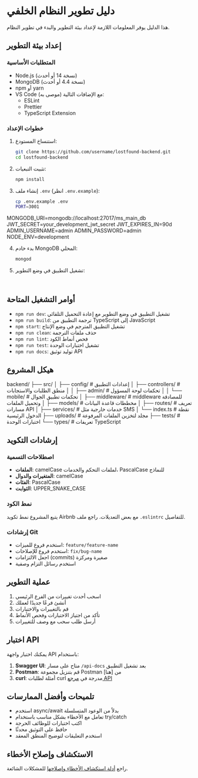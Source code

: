 # دليل تطوير النظام الخلفي

هذا الدليل يوفر المعلومات اللازمة لإعداد بيئة التطوير والبدء في تطوير النظام.

## إعداد بيئة التطوير

### المتطلبات الأساسية

- Node.js (نسخة 14 أو أحدث)
- MongoDB (نسخة 4.4 أو أحدث)
- npm أو yarn
- VS Code (موصى به) مع الإضافات التالية:
  - ESLint
  - Prettier
  - TypeScript Extension

### خطوات الإعداد

1. استنساخ المستودع:
   ```bash
   git clone https://github.com/username/lostfound-backend.git
   cd lostfound-backend
   ```

2. تثبيت التبعيات:
   ```bash
   npm install
   ```

3. إنشاء ملف `.env` (انظر `.env.example`):
   ```bash
   cp .env.example .env
   PORT=3001
MONGODB_URI=mongodb://localhost:27017/ms_main_db
JWT_SECRET=your_development_jwt_secret
JWT_EXPIRES_IN=90d
ADMIN_USERNAME=admin
ADMIN_PASSWORD=admin
NODE_ENV=development

4. بدء خادم MongoDB المحلي:
   ```bash
   mongod
   ```


5. تشغيل التطبيق في وضع التطوير:

   ```bash
    
## أوامر التشغيل المتاحة

- `npm run dev`: تشغيل التطبيق في وضع التطوير مع إعادة التحميل التلقائي
- `npm run build`: ترجمة التطبيق من TypeScript إلى JavaScript
- `npm start`: تشغيل التطبيق المترجم في وضع الإنتاج
- `npm run clean`: حذف ملفات الترجمة
- `npm run lint`: فحص أنماط الكود
- `npm run test`: تشغيل اختبارات الوحدة
- `npm run docs`: توليد توثيق API

## هيكل المشروع
backend/
├── src/
│ ├── config/ # إعدادات التطبيق
│ ├── controllers/ # منطق الطلبات والاستجابات
│ │ ├── admin/ # تحكمات لوحة المسؤول
│ │ └── mobile/ # تحكمات تطبيق الجوال
│ ├── middleware/ # middleware للمصادقة وتحميل الملفات
│ ├── models/ # مخططات قاعدة البيانات
│ ├── routes/ # تعريف مسارات API
│ ├── services/ # خدمات خارجية مثل SMS
│ └── index.ts # نقطة الدخول الرئيسية
├── uploads/ # مجلد لتخزين الملفات المرفوعة
├── tests/ # اختبارات الوحدة
└── types/ # تعريفات TypeScript


## إرشادات التكويد

### اصطلاحات التسمية

- **الملفات**: camelCase لملفات التحكم والخدمات، PascalCase للنماذج
- **المتغيرات والدوال**: camelCase
- **الفئات**: PascalCase
- **الثوابت**: UPPER_SNAKE_CASE

### نمط الكود

يتبع المشروع نمط تكويد Airbnb مع بعض التعديلات. راجع ملف `.eslintrc` للتفاصيل.

### إرشادات Git

- استخدم فروع للميزات: `feature/feature-name`
- استخدم فروع للإصلاحات: `fix/bug-name`
- اجعل الالتزامات (commits) صغيرة ومركزة
- استخدم رسائل التزام وصفية

## عملية التطوير

1. اسحب أحدث تغييرات من الفرع الرئيسي
2. أنشئ فرعًا جديدًا لعملك
3. قم بالتغييرات والاختبارات
4. تأكد من اجتياز الاختبارات وفحص الأنماط
5. أرسل طلب سحب مع وصف للتغييرات

## اختبار API

يمكنك اختبار واجهة API باستخدام:

1. **Swagger UI**: متاح على مسار `/api-docs` بعد تشغيل التطبيق
2. **Postman**: قم بتنزيل مجموعة Postman من [هنا]
3. **curl**: أمثلة لطلبات curl مدرجة في [مرجع API](api-reference.md)

## تلميحات وأفضل الممارسات

- استخدم async/await بدلاً من الوعود المتسلسلة
- تعامل مع الأخطاء بشكل مناسب باستخدام try/catch
- اكتب اختبارات للوظائف الحرجة
- حافظ على التوثيق محدثًا
- استخدم التعليقات لتوضيح المنطق المعقد

## الاستكشاف وإصلاح الأخطاء

راجع [أدلة استكشاف الأخطاء وإصلاحها](troubleshooting.md) للمشكلات الشائعة.

